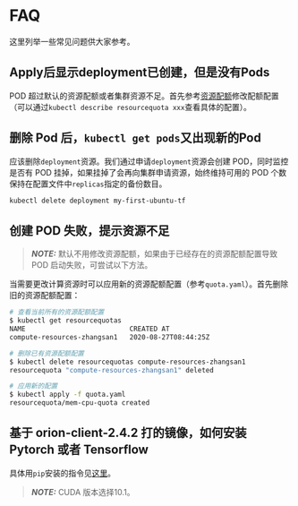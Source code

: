 # FAQ

这里列举一些常见问题供大家参考。

## Apply后显示deployment已创建，但是没有Pods

POD 超过默认的资源配额或者集群资源不足。首先参考[资源配额](#资源配额)修改配额配置（可以通过`kubectl describe resourcequota xxx`查看具体的配置）。

## 删除 Pod 后，`kubectl get pods`又出现新的Pod

应该删除`deployment`资源。我们通过申请`deployment`资源会创建 POD，同时监控是否有 POD 挂掉，如果挂掉了会再向集群申请资源，始终维持可用的 POD 个数保持在配置文件中`replicas`指定的备份数目。

```bash
kubectl delete deployment my-first-ubuntu-tf
```

## 创建 POD 失败，提示资源不足

> **_NOTE:_** 默认不用修改资源配额，如果由于已经存在的资源配额配置导致 POD 启动失败，可尝试以下方法。

当需要更改计算资源时可以应用新的资源配额配置（参考`quota.yaml`）。首先删除旧的资源配额配置：

```bash
# 查看当前所有的资源配额配置
$ kubectl get resourcequotas
NAME                          CREATED AT
compute-resources-zhangsan1   2020-08-27T08:44:25Z

# 删除已有资源配额配置
$ kubectl delete resourcequotas compute-resources-zhangsan1
resourcequota "compute-resources-zhangsan1" deleted

# 应用新的配置
$ kubectl apply -f quota.yaml
resourcequota/mem-cpu-quota created
```

## 基于 orion-client-2.4.2 打的镜像，如何安装 Pytorch 或者 Tensorflow

具体用`pip`安装的指令见[这里](https://pypi.virtaitech.com/)。

> **_NOTE:_** CUDA 版本选择10.1。
